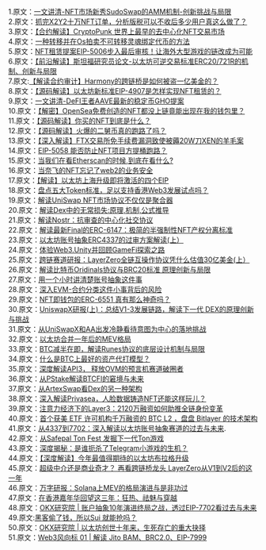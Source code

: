 1.原文：[一文讲清-NFT市场新秀SudoSwap的AMM机制-创新挑战与局限](http://mp.weixin.qq.com/s?__biz=MzIyMTQ5MTg5Mw==&mid=2247483943&idx=1&sn=fe2caeb811f3aa5adfe9dc5a3a6d3367&chksm=e83aa5fddf4d2ceb6dd5c978aa209fd36f4ac2917718aaa094016292f9ec038b2c733547936b&scene=21#wechat_redirect)<br>
2.原文：[抓完X2Y2十万NFT订单，分析版税可以不收后多少用户真这么做了？](https://mp.weixin.qq.com/s?__biz=MzIyMTQ5MTg5Mw==&mid=2247483957&idx=1&sn=ab8e4bfe0068fc19dccbb8b00d358541&chksm=e83aa5efdf4d2cf9263463ea18b4090a25843e0ad84a85bc5594c316045b4d884e526317cf9a&mpshare=1&scene=23&srcid=0913wGBPvIgv3xtOfDaFqGum&sharer_sharetime=1663064689121&sharer_shareid=e17eae1866b7be3ba538a83444acd9ad#rd)<br>
3.原文：[【合约解读】CryptoPunk 世界上最早的去中心化NFT交易市场](https://mp.weixin.qq.com/s?__biz=MzIyMTQ5MTg5Mw==&mid=2247483924&idx=1&sn=30a642fa1acec069e31b40937e2d7de4&chksm=e83aa5cedf4d2cd861d3cf09c555720d7e6b89febb909ee88853d88f86ca913d3a1d701c1c00&mpshare=1&scene=23&srcid=0915WTyVH8G7IQEUo6FkOLmj&sharer_sharetime=1663209169066&sharer_shareid=e17eae1866b7be3ba538a83444acd9ad#rd)<br>
4.原文：[一种转移并在Os拍卖不可转移灵魂绑定代币的方法](https://mp.weixin.qq.com/s?__biz=MzIyMTQ5MTg5Mw==&mid=2247483969&idx=1&sn=6535c242e6c36183322d534925641184&chksm=e83aa59bdf4d2c8dc5c2aec761dabc126f3dae675e7c204c8805d4011f536ee7a3625bed979d&mpshare=1&scene=23&srcid=0918VWe4NFN9R3BoHATAMWxD&sharer_sharetime=1663498850592&sharer_shareid=e17eae1866b7be3ba538a83444acd9ad#rd)<br>
5.原文：[NFT租赁提案EIP-5006步入最后审核！让海外大型游戏的链改成为可能](https://mp.weixin.qq.com/s?__biz=MzIyMTQ5MTg5Mw==&mid=2247483863&idx=1&sn=5c8c4d3b28f806b4140a59b9baa2b944&chksm=e83aa60ddf4d2f1b25ebe94cdc2c99ca5704bdf1edef580a894129994fe3aac395cc2d6ec03a&mpshare=1&scene=23&srcid=0921hzitcl12i5zwZRKcEFWF&sharer_sharetime=1663742375806&sharer_shareid=e17eae1866b7be3ba538a83444acd9ad#rd)<br>
6.原文：[【前沿解读】斯坦福研究员论文-以太坊可逆交易标准ERC20/721R的机制、创新与局限](https://mp.weixin.qq.com/s?__biz=MzIyMTQ5MTg5Mw==&mid=2247483981&idx=1&sn=376c2d0b9b28aff74af74926bf4891de&chksm=e83aa597df4d2c818850eb3b6f47a7d02bc54a8342d8ba05852dec07e5ce96c5fe7ad97993e4&mpshare=1&scene=23&srcid=0925u4lUr9XVoFCQ6zhjCdxV&sharer_sharetime=1664107054049&sharer_shareid=e17eae1866b7be3ba538a83444acd9ad#rd)<br>
7.原文:[【解读合约审计】Harmony的跨链桥是如何被盗一亿美金的？](https://mp.weixin.qq.com/s?__biz=MzIyMTQ5MTg5Mw==&mid=2247483850&idx=1&sn=1d8e8785200e9233842ee5f1e4c3be76&chksm=e83aa610df4d2f06ff919d2983eeb79e4293a52e16caa9961ae2be6853f770dbcc7dce2a06ad&mpshare=1&scene=23&srcid=0929QuUxm2qQ0RS5OVticksJ&sharer_sharetime=1664419246802&sharer_shareid=e17eae1866b7be3ba538a83444acd9ad#rd)<br>
8.原文：[【源码解读】以太坊新标准EIP-4907是怎样实现NFT租赁的？](https://mp.weixin.qq.com/s?__biz=MzIyMTQ5MTg5Mw==&mid=2247483830&idx=1&sn=9f0002c75b0168b44cba7331a0f115e0&chksm=e83aa66cdf4d2f7af04313b44143f23b1874b851a079cd793f6837346279d26cbf035602b33e&mpshare=1&scene=23&srcid=1001oPf9gDc0A1UPRAEi37JL&sharer_sharetime=1664620186462&sharer_shareid=e17eae1866b7be3ba538a83444acd9ad#rd)<br>
9.原文：[一文讲清-DeFI王者AAVE最新的稳定币GHO提案](https://mp.weixin.qq.com/s?__biz=MzIyMTQ5MTg5Mw==&mid=2247483897&idx=1&sn=d052091332adde0babaab636d6c9eee2&chksm=e83aa623df4d2f358321afe974548569f1137003324773a049c1550f2eafc5f5a793112c5172&mpshare=1&scene=23&srcid=1010z8nmHAqC9btn7PKEyjkD&sharer_sharetime=1665401770458&sharer_shareid=e17eae1866b7be3ba538a83444acd9ad#rd)<br>
10.原文：[【解密】OpenSea免费创造的NFT都没上链竟能出现在我的钱包里？](https://mp.weixin.qq.com/s?__biz=MzIyMTQ5MTg5Mw==&mid=2247483828&idx=1&sn=a2a1f38dcfa456738707b9f8219cf805&chksm=e83aa66edf4d2f78c2b2c271262064f37dea2f3e412e0b073e2cbd4529fa025d3ed93d530802&mpshare=1&scene=23&srcid=1010CxbFL3qV0mFju9UGaOmm&sharer_sharetime=1665398034475&sharer_shareid=e17eae1866b7be3ba538a83444acd9ad#rd)<br>
11.原文：[【源码解读】你买的NFT到底是什么？](https://mp.weixin.qq.com/s?__biz=MzIyMTQ5MTg5Mw==&mid=2247483815&idx=1&sn=5f91df631b450944739419be185e597c&chksm=e83aa67ddf4d2f6bf24b9f6139bd685db9b5f3ff5a131f84c179a5166ad42337f0b2aabe0bf0&mpshare=1&scene=23&srcid=1013f3FnoqaTil9IK3MQPLic&sharer_sharetime=1665656013291&sharer_shareid=e17eae1866b7be3ba538a83444acd9ad#rd)<br>
12.原文：[【源码解读】火爆的二舅币真的跑路了吗？](https://mp.weixin.qq.com/s?__biz=MzIyMTQ5MTg5Mw==&mid=2247483875&idx=1&sn=d6948b82fdae5e3e7883cc52fc5076ab&chksm=e83aa639df4d2f2f7544689e84abc18a814776dbf15981288293f7295e865b72f8d34a5b9000&mpshare=1&scene=23&srcid=1015Bz9KYIa5Xzo78jPHSdNf&sharer_sharetime=1665827216823&sharer_shareid=e17eae1866b7be3ba538a83444acd9ad#rd)<br>
13.原文：[【深入解读】FTX交易所免手续费漏洞致使被薅20W刀XEN的羊毛案](https://mp.weixin.qq.com/s?__biz=MzIyMTQ5MTg5Mw==&mid=2247483992&idx=1&sn=5f235d2f89835e27619e095e126faa76&chksm=e83aa582df4d2c940027ba398fd493a69b1509d3579b023afbb2ad4b036b319acfaf9255a892&mpshare=1&scene=23&srcid=10150chypZgvEQWdwl5jv7Sz&sharer_sharetime=1665831154844&sharer_shareid=e17eae1866b7be3ba538a83444acd9ad#rd)<br>
14.原文：[EIP-5058 能否防止NFT项目方提桶跑路？](https://mp.weixin.qq.com/s?__biz=MzIyMTQ5MTg5Mw==&mid=2247483797&idx=1&sn=8bdd641eb4316baad1e91fb0e815c613&chksm=e83aa64fdf4d2f59e8f76f5dd54c1c287b230a2201fd80e9d21b8752fdd53c02494beff533ef&mpshare=1&scene=23&srcid=1018m862yzS4tNt23Jq3jsa6&sharer_sharetime=1666087768476&sharer_shareid=e17eae1866b7be3ba538a83444acd9ad#rd)<br>
15.原文：[当我们在看Etherscan的时候,到底在看什么?](https://mp.weixin.qq.com/s?__biz=MzIyMTQ5MTg5Mw==&mid=2247483782&idx=1&sn=ff4604617e9409f844bf60a37f96543e&chksm=e83aa65cdf4d2f4ad58a90069649bce2dc1678c3bf216cbe44205d5f0f0632186a6fdfb92587&mpshare=1&scene=23&srcid=1021naJ6m9KrSBVy6EMpJ867&sharer_sharetime=1666325838375&sharer_shareid=e17eae1866b7be3ba538a83444acd9ad#rd)<br>
16.原文：[当奈飞的NFT忘记了web2的业务安全](https://mp.weixin.qq.com/s?__biz=MzIyMTQ5MTg5Mw==&mid=2247483761&idx=1&sn=0ebe04a3611d8ad2bde5045a862324e3&chksm=e83aa6abdf4d2fbd476a402c6fb697b6d3086721a66f217d659e45ddd1835a45885b969b5161&mpshare=1&scene=23&srcid=1024sKBUz1oUzEuHDxHCh8Kh&sharer_sharetime=1666604923558&sharer_shareid=e17eae1866b7be3ba538a83444acd9ad#rd)<br>
17.原文：[【解读】以太坊上海升级即将激活的四个EIP](https://mp.weixin.qq.com/s?__biz=MzIyMTQ5MTg5Mw==&mid=2247483997&idx=1&sn=201bda3e95ad54f04d97add9bed61482&chksm=e83aa587df4d2c913af8d61f1054d4dee0b592fa1cfc54ac7aeca267d7e2fe946c89f43377e4&mpshare=1&scene=23&srcid=1105BUYiW9FN92u2y48wwK4v&sharer_sharetime=1667644412091&sharer_shareid=e17eae1866b7be3ba538a83444acd9ad#rd)<br>
18.原文：[盘点五大Token标准，足以支持香港Web3发展试点吗？](https://mp.weixin.qq.com/s?__biz=MzIyMTQ5MTg5Mw==&mid=2247484005&idx=1&sn=423b20073bba09a238855141868f6978&chksm=e83aa5bfdf4d2ca98421ff00cfe679de5f7ca0793a1a6d07d6d3acde9ae1579899a525601ef8&mpshare=1&scene=23&srcid=1113n6pjJqlr8ByGzogGGQy9&sharer_sharetime=1668339419127&sharer_shareid=e17eae1866b7be3ba538a83444acd9ad#rd)<br>
19.原文：[解读UniSwap NFT市场协议不仅仅是聚合器](https://mp.weixin.qq.com/s?__biz=MzIyMTQ5MTg5Mw==&mid=2247484031&idx=1&sn=cd9d2cd045d0203394840165b9c8fd80&chksm=e83aa5a5df4d2cb34eeac1eaaa7bd09c8b317c62b53d4537d5be5976fddf944af401c4b67249&mpshare=1&scene=23&srcid=1204B6xTZCw513wDs2Z2mFkm&sharer_sharetime=1670143975326&sharer_shareid=e17eae1866b7be3ba538a83444acd9ad#rd)<br>
20.原文：[解读Dex中的无常损失:原理,机制,公式推导](https://mp.weixin.qq.com/s?__biz=MzIyMTQ5MTg5Mw==&mid=2247484082&idx=1&sn=94ed8067f835c742fb3ed64a363f6415&chksm=e83aa568df4d2c7eb9d2918cf8946f5f38fd78c4980567840a942535043af895c5b09814a7e3&mpshare=1&scene=23&srcid=0119GXHNhY9IFpNtV3SpEbzS&sharer_sharetime=1674173181821&sharer_shareid=e17eae1866b7be3ba538a83444acd9ad#rd)<br>
21.原文：[解读Nostr：抗审查的中心化社交协议 ](https://mp.weixin.qq.com/s?__biz=MzIyMTQ5MTg5Mw==&mid=2247484105&idx=1&sn=bd4c2264062770836321ef2b8faad151&chksm=e83aa513df4d2c05d6b768d3d4498645eca1768c29f0e478dfe6e89acff8beb35e75563d24a2&mpshare=1&scene=23&srcid=0205ptLiyIZjaHIk1HFZfGk3&sharer_sharetime=1675644076477&sharer_shareid=e17eae1866b7be3ba538a83444acd9ad#rd)<br>
22.原文：[解读最新Final的ERC-6147：极简的半强制性NFT产权分离标准](https://mp.weixin.qq.com/s/dbOqW0UdWgdPxwTK4TMowQ)<br>
23.原文：[以太坊账号抽象ERC4337的过审方案解读(上） ](https://mp.weixin.qq.com/s?__biz=MzIyMTQ5MTg5Mw==&mid=2247484135&idx=1&sn=b6c098f0e3218f61459604ecf9b17ec3&chksm=e83aa53ddf4d2c2b41c9cdba36c4341b29db78951c35760dfa3e42652152a1cf62bfc6769a6f&mpshare=1&scene=23&srcid=0316xM1cpQGyhE1cDrRmAcGQ&sharer_sharetime=1678947803212&sharer_shareid=e17eae1866b7be3ba538a83444acd9ad#rd)<br>
24.原文：[体验Web3.Unity并回顾GameFi探索之路](https://mp.weixin.qq.com/s/oM4JPJ65zrkM69nSwyT7oQ)<br>
25.原文：[跨链赛道研报：LayerZero全链互操作协议凭什么估值30亿美金(上）](https://mp.weixin.qq.com/s?__biz=MzIyMTQ5MTg5Mw==&mid=2247484151&idx=1&sn=345fb4a3ae6efbe52606fe2af4b85a3e&chksm=e83aa52ddf4d2c3bd84d1ddfefdfc3a1a06a8274dbd28f43cea205202364acd2a15e63231edc&mpshare=1&scene=23&srcid=0415ZXUTHPdj4ZuzmMtq7Ijp&sharer_sharetime=1681553446690&sharer_shareid=e17eae1866b7be3ba538a83444acd9ad#rd)<br>
26.原文：[解读比特币Oridinals协议与BRC20标准 原理创新与局限](https://mp.weixin.qq.com/s?__biz=MzIyMTQ5MTg5Mw==&mid=2247484156&idx=1&sn=cefc374edbe3478817fe2e864ed85649&chksm=e83aa526df4d2c30addb352b2fd9cf1af4c24a6a1e25c04bf0c8790702a664ab1c0370bf0037&scene=126&sessionid=1684738061&subscene=227&clicktime=1684738066&enterid=1684738066&key=59bf3d5d797eaf201cdb5b7ca938d35c956dc7b582e9048b1ff3a508c585dbdf11b9fecf158a6c786ea4d85f1793c001590f756205c320a573b20e5e87d7588646c4d668f7371ad124bab28857c91e9ea5a469d4281fee1a2c9895de338b60ec2e22612f9e8616e795a2635975602f530942940e5052b0f6fc3607ae25c0877e&ascene=0&uin=MzMwMjI3NzEx&devicetype=Windows+10+x64&version=63090217&lang=zh_CN&countrycode=CN&exportkey=n_ChQIAhIQJ6z4%2Fg%2BAvHfU%2Fxy2uNPqLBLgAQIE97dBBAEAAAAAAN1vKu38CJUAAAAOpnltbLcz9gKNyK89dVj0K3O%2B0Ji0V7%2Fj97N64i0Fo5xYWmDyB0z53bp3m0cDopN1QEeMuCiZQYRF%2FXlBZqixS1tNpb%2Faya%2Bze2AKA9vfBxKkKcC7%2Bcf1rkyAAhx1qVq%2BghrjOZ9V57hqZhkuq7wwwZNSFPw2JSWEWw2m%2FO3jM0lYYSO1v2maTpwwj9nzechFwSlvzzIQyQXb%2FTSUK5vi%2B5kIGO4PmBAwdoypZrbuOS1%2BRzbt9Iehmrz3T9BY4npM6ueZLZ0FZoR1&acctmode=0&pass_ticket=XfBi6qyit49PJrOaUDVvLTuXHN1zr9NfMPk%2Bm20suE1D2jqNtW7%2B9G%2FdqPV9Vlc9eM9nIkBYqQhpTfHYl2j1Xg%3D%3D&wx_header=1)<br>
27.原文：[用一个小时讲清楚账号抽象这件事](https://mp.weixin.qq.com/s/GD2T5GGW2Ar13ISsEGuADA)<br>
28.原文：[深入EVM-合约分类这件小事背后的风险 ](https://mp.weixin.qq.com/s/hUkTBZ64gUo7i_j9s05QCg)<br>
29.原文：[NFT即钱包的ERC-6551 真有那么神奇吗？](https://mp.weixin.qq.com/s/Lh9aP1_EUpVNnNQL-P7REQ)<br>
30.原文：[UniswapX研报(上)：总结V1-3发展链路，解读下一代 DEX的原理创新与挑战](https://mp.weixin.qq.com/s/yQ_RwMW6-TkO45s0KER15g)<br>
31.原文：[从UniSwapX和AA出发冷静看待意图为中心的落地挑战](https://mp.weixin.qq.com/s/f1tSnm3tXAbkZxIeZrvawA)<br>
32.原文：[以太坊合并一年后的MEV格局](https://mp.weixin.qq.com/s/IepFvVpIxLpkXV5qgF68Rw)<br>
33.原文：[BTC减半在即，解读Runes协议的底层设计机制与局限](https://mp.weixin.qq.com/s/EN8ZdiomQVUQ4WBRZ4GqKA)<br>
34.原文：[什么是BTC上最好的资产代打模型？](https://mp.weixin.qq.com/s/E8F26xVg48X10yM_iGIZBA)<br>
35.原文：[深度解读API3， 释放OVM的预言机赛道破圈者](https://mp.weixin.qq.com/s/-GgNqBKUZZdz-SwJDjQHWw)<br>
36.原文：[从PStake解读BTCFI的窘境与未来](https://mp.weixin.qq.com/s/QBik90iPvSGcwWGQEpT91w)<br>
37.原文：[从ArtexSwap看Dex的另一种架构](https://mp.weixin.qq.com/s/T-KotJ3ys7uDEgWEjRUUjg)<br>
38.原文：[深入解读Privasea，人脸数据铸造NFT还能这样玩儿？](https://mp.weixin.qq.com/s/7mBXAGj3L8FAjZjjUERZvg)<br>
39.原文：[注意力经济下的Layer3：2120万融资如何助推全链身份变革](https://mp.weixin.qq.com/s/5tCsduMq6Ig4-leKproojg)<br>
40.原文：[首个获美 ETF 许可机构千万融资的 BTC L2 ，盘盘 Bitlayer 的技术架构](https://mp.weixin.qq.com/s/JeQJXOod5BLqrAGP2Z5OmA)<br>
41.原文：[从4337到7702：深入解读以太坊账号抽象赛道的过去与未来](https://mp.weixin.qq.com/s/WjpPNKEVlxlCSz1WyHH4tw).<br>
42.原文：[从Safepal Ton Fest 发掘下一代Ton游戏](https://mp.weixin.qq.com/s/_ZM885rO8soDqO1RR8khKg)<br>
43.原文：[深度揭秘：是谁扼杀了Telegram小游戏的生机？](https://mp.weixin.qq.com/s/g_Go12lXsnfe-bstRg1mNQ)<br>
44.原文：[【深度解读】今年最值得期待的以太坊布拉格升级](https://mp.weixin.qq.com/s/vJMOr0I0a2_FtWrdKwdDXA)<br>
45.原文：[超级中介还是商业奇才？ 再看跨链桥龙头 LayerZero从V1到V2后的这一年](https://mp.weixin.qq.com/s/XrkzAETC-DctDEiVaqN_kA)<br>
46.原文：[万字研报：Solana上MEV的格局演进与是非功过](https://mp.weixin.qq.com/s/YWuwxZUE-O0TEw7ej3FIrw)<br>
47.原文：[在香港嘉年华回望这三年：狂热、祛魅与穿越](https://mp.weixin.qq.com/s/8dmoSYE37mQJShxYndfiPg)<br>
48.原文：[OKX研究院 | 账户抽象10年演进终局之战，透过EIP-7702看过去与未来](https://mp.weixin.qq.com/s/zahI4PUuWQBdCXq0doByMw)<br>
49.原文:[黑客偷了钱，所以Sui 就能抢吗？](https://mp.weixin.qq.com/s/fIqXzsWvW3fOVXRKtv6TTg)<br>
50.原文：[OKX研究院 | 以太坊创世十年来，生死存亡的重大抉择](https://mp.weixin.qq.com/s?__biz=MzIyMTQ5MTg5Mw==&mid=2247484560&idx=1&sn=c6d83072442238da6de2919664a569cd&scene=21#wechat_redirect)<br>
51.原文：[Web3风向标 01 | 解读 Jito BAM、BRC2.0、EIP-7999](https://mp.weixin.qq.com/s/eOtJqXcL1orW_wlpYLY1bg)
